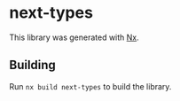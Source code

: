 # next-types

This library was generated with [Nx](https://nx.dev).

## Building

Run `nx build next-types` to build the library.
